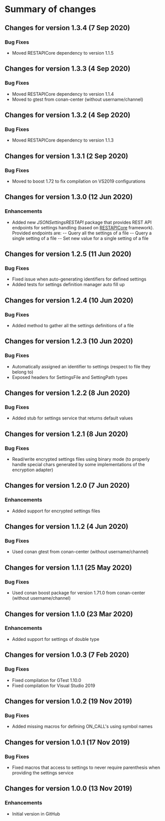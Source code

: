 # Summary of changes

## Changes for version 1.3.4 (7 Sep 2020)

### Bug Fixes

- Moved RESTAPICore dependency to version 1.1.5


## Changes for version 1.3.3 (4 Sep 2020)

### Bug Fixes

- Moved RESTAPICore dependency to version 1.1.4
- Moved to gtest from conan-center (without username/channel)


## Changes for version 1.3.2 (4 Sep 2020)

### Bug Fixes

- Moved RESTAPICore dependency to version 1.1.3


## Changes for version 1.3.1 (2 Sep 2020)

### Bug Fixes

- Moved to boost 1.72 to fix compilation on VS2019 configurations


## Changes for version 1.3.0 (12 Jun 2020)

### Enhancements

- Added new *JSONSettingsRESTAPI* package that provides REST API endpoints for settings handling (based on [RESTAPICore](https://github.com/systelab/cpp-rest-api-core) framework). Provided endpoints are:
-- Query all the settings of a file
-- Query a single setting of a file
-- Set new value for a single setting of a file


## Changes for version 1.2.5 (11 Jun 2020)

### Bug Fixes

- Fixed issue when auto-generating identifiers for defined settings
- Added tests for settings definition manager auto fill up


## Changes for version 1.2.4 (10 Jun 2020)

### Bug Fixes

- Added method to gather all the settings definitions of a file


## Changes for version 1.2.3 (10 Jun 2020)

### Bug Fixes

- Automatically assigned an identifier to settings (respect to file they belong to)
- Exposed headers for SettingsFile and SettingPath types


## Changes for version 1.2.2 (8 Jun 2020)

### Bug Fixes

- Added stub for settings service that returns default values


## Changes for version 1.2.1 (8 Jun 2020)

### Bug Fixes

- Read/write encrypted settings files using binary mode (to properly handle special chars generated by some implementations of the encryption adapter)


## Changes for version 1.2.0 (7 Jun 2020)

### Enhancements

- Added support for encrypted settings files


## Changes for version 1.1.2 (4 Jun 2020)

### Bug Fixes

- Used conan gtest from conan-center (without username/channel)


## Changes for version 1.1.1 (25 May 2020)

### Bug Fixes

- Used conan boost package for version 1.71.0 from conan-center (without username/channel)


## Changes for version 1.1.0 (23 Mar 2020)

### Enhancements

- Added support for settings of double type


## Changes for version 1.0.3 (7 Feb 2020)

### Bug Fixes

- Fixed compilation for GTest 1.10.0
- Fixed compilation for Visual Studio 2019


## Changes for version 1.0.2 (19 Nov 2019)

### Bug Fixes

- Added missing macros for defining ON_CALL's using symbol names


## Changes for version 1.0.1 (17 Nov 2019)

### Bug Fixes

- Fixed macros that access to settings to never require parenthesis when providing the settings service


## Changes for version 1.0.0 (13 Nov 2019)

### Enhancements

- Initial version in GitHub
